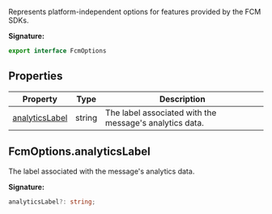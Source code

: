 Represents platform-independent options for features provided by the FCM SDKs.

<b>Signature:</b>

```typescript
export interface FcmOptions 
```

## Properties

|  Property | Type | Description |
|  --- | --- | --- |
|  [analyticsLabel](./firebase-admin.messaging.fcmoptions.md#fcmoptionsanalyticslabel) | string | The label associated with the message's analytics data. |

## FcmOptions.analyticsLabel

The label associated with the message's analytics data.

<b>Signature:</b>

```typescript
analyticsLabel?: string;
```
